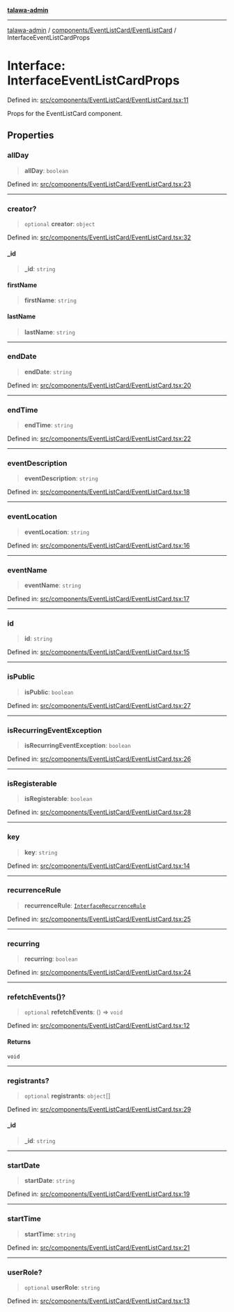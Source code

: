 [**talawa-admin**](../../../../README.md)

***

[talawa-admin](../../../../README.md) / [components/EventListCard/EventListCard](../README.md) / InterfaceEventListCardProps

# Interface: InterfaceEventListCardProps

Defined in: [src/components/EventListCard/EventListCard.tsx:11](https://github.com/bint-Eve/talawa-admin/blob/bb9ac170c0ec806cc5423650a66bbe110c3af5d9/src/components/EventListCard/EventListCard.tsx#L11)

Props for the EventListCard component.

## Properties

### allDay

> **allDay**: `boolean`

Defined in: [src/components/EventListCard/EventListCard.tsx:23](https://github.com/bint-Eve/talawa-admin/blob/bb9ac170c0ec806cc5423650a66bbe110c3af5d9/src/components/EventListCard/EventListCard.tsx#L23)

***

### creator?

> `optional` **creator**: `object`

Defined in: [src/components/EventListCard/EventListCard.tsx:32](https://github.com/bint-Eve/talawa-admin/blob/bb9ac170c0ec806cc5423650a66bbe110c3af5d9/src/components/EventListCard/EventListCard.tsx#L32)

#### \_id

> **\_id**: `string`

#### firstName

> **firstName**: `string`

#### lastName

> **lastName**: `string`

***

### endDate

> **endDate**: `string`

Defined in: [src/components/EventListCard/EventListCard.tsx:20](https://github.com/bint-Eve/talawa-admin/blob/bb9ac170c0ec806cc5423650a66bbe110c3af5d9/src/components/EventListCard/EventListCard.tsx#L20)

***

### endTime

> **endTime**: `string`

Defined in: [src/components/EventListCard/EventListCard.tsx:22](https://github.com/bint-Eve/talawa-admin/blob/bb9ac170c0ec806cc5423650a66bbe110c3af5d9/src/components/EventListCard/EventListCard.tsx#L22)

***

### eventDescription

> **eventDescription**: `string`

Defined in: [src/components/EventListCard/EventListCard.tsx:18](https://github.com/bint-Eve/talawa-admin/blob/bb9ac170c0ec806cc5423650a66bbe110c3af5d9/src/components/EventListCard/EventListCard.tsx#L18)

***

### eventLocation

> **eventLocation**: `string`

Defined in: [src/components/EventListCard/EventListCard.tsx:16](https://github.com/bint-Eve/talawa-admin/blob/bb9ac170c0ec806cc5423650a66bbe110c3af5d9/src/components/EventListCard/EventListCard.tsx#L16)

***

### eventName

> **eventName**: `string`

Defined in: [src/components/EventListCard/EventListCard.tsx:17](https://github.com/bint-Eve/talawa-admin/blob/bb9ac170c0ec806cc5423650a66bbe110c3af5d9/src/components/EventListCard/EventListCard.tsx#L17)

***

### id

> **id**: `string`

Defined in: [src/components/EventListCard/EventListCard.tsx:15](https://github.com/bint-Eve/talawa-admin/blob/bb9ac170c0ec806cc5423650a66bbe110c3af5d9/src/components/EventListCard/EventListCard.tsx#L15)

***

### isPublic

> **isPublic**: `boolean`

Defined in: [src/components/EventListCard/EventListCard.tsx:27](https://github.com/bint-Eve/talawa-admin/blob/bb9ac170c0ec806cc5423650a66bbe110c3af5d9/src/components/EventListCard/EventListCard.tsx#L27)

***

### isRecurringEventException

> **isRecurringEventException**: `boolean`

Defined in: [src/components/EventListCard/EventListCard.tsx:26](https://github.com/bint-Eve/talawa-admin/blob/bb9ac170c0ec806cc5423650a66bbe110c3af5d9/src/components/EventListCard/EventListCard.tsx#L26)

***

### isRegisterable

> **isRegisterable**: `boolean`

Defined in: [src/components/EventListCard/EventListCard.tsx:28](https://github.com/bint-Eve/talawa-admin/blob/bb9ac170c0ec806cc5423650a66bbe110c3af5d9/src/components/EventListCard/EventListCard.tsx#L28)

***

### key

> **key**: `string`

Defined in: [src/components/EventListCard/EventListCard.tsx:14](https://github.com/bint-Eve/talawa-admin/blob/bb9ac170c0ec806cc5423650a66bbe110c3af5d9/src/components/EventListCard/EventListCard.tsx#L14)

***

### recurrenceRule

> **recurrenceRule**: [`InterfaceRecurrenceRule`](../../../../utils/recurrenceUtils/recurrenceTypes/interfaces/InterfaceRecurrenceRule.md)

Defined in: [src/components/EventListCard/EventListCard.tsx:25](https://github.com/bint-Eve/talawa-admin/blob/bb9ac170c0ec806cc5423650a66bbe110c3af5d9/src/components/EventListCard/EventListCard.tsx#L25)

***

### recurring

> **recurring**: `boolean`

Defined in: [src/components/EventListCard/EventListCard.tsx:24](https://github.com/bint-Eve/talawa-admin/blob/bb9ac170c0ec806cc5423650a66bbe110c3af5d9/src/components/EventListCard/EventListCard.tsx#L24)

***

### refetchEvents()?

> `optional` **refetchEvents**: () => `void`

Defined in: [src/components/EventListCard/EventListCard.tsx:12](https://github.com/bint-Eve/talawa-admin/blob/bb9ac170c0ec806cc5423650a66bbe110c3af5d9/src/components/EventListCard/EventListCard.tsx#L12)

#### Returns

`void`

***

### registrants?

> `optional` **registrants**: `object`[]

Defined in: [src/components/EventListCard/EventListCard.tsx:29](https://github.com/bint-Eve/talawa-admin/blob/bb9ac170c0ec806cc5423650a66bbe110c3af5d9/src/components/EventListCard/EventListCard.tsx#L29)

#### \_id

> **\_id**: `string`

***

### startDate

> **startDate**: `string`

Defined in: [src/components/EventListCard/EventListCard.tsx:19](https://github.com/bint-Eve/talawa-admin/blob/bb9ac170c0ec806cc5423650a66bbe110c3af5d9/src/components/EventListCard/EventListCard.tsx#L19)

***

### startTime

> **startTime**: `string`

Defined in: [src/components/EventListCard/EventListCard.tsx:21](https://github.com/bint-Eve/talawa-admin/blob/bb9ac170c0ec806cc5423650a66bbe110c3af5d9/src/components/EventListCard/EventListCard.tsx#L21)

***

### userRole?

> `optional` **userRole**: `string`

Defined in: [src/components/EventListCard/EventListCard.tsx:13](https://github.com/bint-Eve/talawa-admin/blob/bb9ac170c0ec806cc5423650a66bbe110c3af5d9/src/components/EventListCard/EventListCard.tsx#L13)
